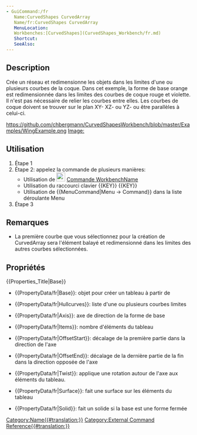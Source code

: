 ```yaml
---
- GuiCommand:/fr
   Name:CurvedShapes CurvedArray
   Name/fr:CurvedShapes CurvedArray
   MenuLocation:
   Workbenches:[CurvedShapes](CurvedShapes_Workbench/fr.md)
   Shortcut:
   SeeAlso:
---
```


## Description

Crée un réseau et redimensionne les objets dans les limites d\'une ou plusieurs courbes de la coque. Dans cet exemple, la forme de base orange est redimensionnée dans les limites des courbes de coque rouge et violette. Il n\'est pas nécessaire de relier les courbes entre elles. Les courbes de coque doivent se trouver sur le plan XY- XZ- ou YZ- ou être parallèles à celui-ci.

<https://github.com/chbergmann/CurvedShapesWorkbench/blob/master/Examples/WingExample.png> [Image:](Image:.md)

## Utilisation

1.  Étape 1
2.  Étape 2: appelez la commande de plusieurs manières:
    -   Utilisation de <img alt="" src=images/WorkbenchName_Command.svg  style="width:24px;"> [Commande WorkbenchName](WorkbenchName_Command/fr.md)
    -   Utilisation du raccourci clavier {{KEY}} {{KEY}}
    -   Utilisation de {{MenuCommand|Menu → Command}} dans la liste déroulante Menu
3.  Étape 3

## Remarques

-   La première courbe que vous sélectionnez pour la création de CurvedArray sera l\'élément balayé et redimensionné dans les limites des autres courbes sélectionnées.

## Propriétés


{{Properties_Title|Base}}

-    {{PropertyData/fr|Base}}: objet pour créer un tableau à partir de

-    {{PropertyData/fr|Hullcurves}}: liste d\'une ou plusieurs courbes limites

-    {{PropertyData/fr|Axis}}: axe de direction de la forme de base

-    {{PropertyData/fr|Items}}: nombre d\'éléments du tableau

-    {{PropertyData/fr|OffsetStart}}: décalage de la première partie dans la direction de l\'axe

-    {{PropertyData/fr|OffsetEnd}}: décalage de la dernière partie de la fin dans la direction opposée de l\'axe

-    {{PropertyData/fr|Twist}}: applique une rotation autour de l\'axe aux éléments du tableau.

-    {{PropertyData/fr|Surface}}: fait une surface sur les éléments du tableau

-    {{PropertyData/fr|Solid}}: fait un solide si la base est une forme fermée







[Category:Name{{\#translation:}}](Category:Name.md) [Category:External Command Reference{{\#translation:}}](Category:External_Command_Reference.md)
